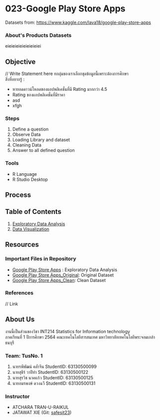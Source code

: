 
# 023-Google Play Store Apps
Datasets from: https://www.kaggle.com/lava18/google-play-store-apps

### About's Products Datasets
eieieieieieieieieiei

## Objective
// Write Statement here
ทกลุ่มของเราเลือกชุดข้อมูลนี้เพราะต้องการศึกษา <br>
สิ่งที่อยากรู้ : <br>
- หายอดดาวน์โหลดของแอปพลิเคชั่นที่มี Rating มากกว่า 4.5<br>
- Rating ของแอปพลิเคชั่นที่มีราคา<br>
- asd<br>
- xfgh<br>

### Steps
1. Define a question
2. Observe Data
3. Loading Library and dataset
4. Cleaning Data
5. Answer to all defined question

### Tools

- R Language
- R Studio Desktop

## Process

## Table of Contents

1. [Exploratory Data Analysis](https://github.com/sit-2021-int214/023-Google_Play_Store_Apps/blob/main/term%20assignment/Midterm/Readme.md)
2. [Data Visualization]()

## Resources

### Important Files in Repository

- [Google Play Store Apps](./term%20assignment/Midterm/Cleaning%20Data/Google_Play_Store_Apps.r) : Exploratory Data Analysis
- [Google Play Store Apps_Original](./term%20assignment/Midterm/Original%20Data/Google_Play_Store_Apps_Original.csv): Original Dataset
- [Google Play Store Apps_Clean](./Google_Play_Store_Apps_Clean.csv): Clean Dataset

### References

// Link

## About Us
งานนี้เป็นส่วนของวิชา INT214 Statistics for Information technology <br/> ภาคเรียนที่ 1 ปีการศึกษา 2564 คณะเทคโนโลยีสารสนเทศ มหาวิทยาลัยเทคโนโลยีพระจอมเกล้าธนบุรี

### Team: TusNo. 1
1. นายรพีพัฒน์ คล้ำจีน   StudentID: 63130500099
2. นายสุธีร์ วาปีทำ      StudentID: 63130500122
3. นายสุรวิช นาคแก้ว    StudentID: 63130500125
4. นายอมรพงษ์ ดวงฉวี   StudentID: 63130500131


### Instructor
- ATCHARA TRAN-U-RAIKUL
- JATAWAT XIE (Git: [safesit23](https://github.com/safesit23))



